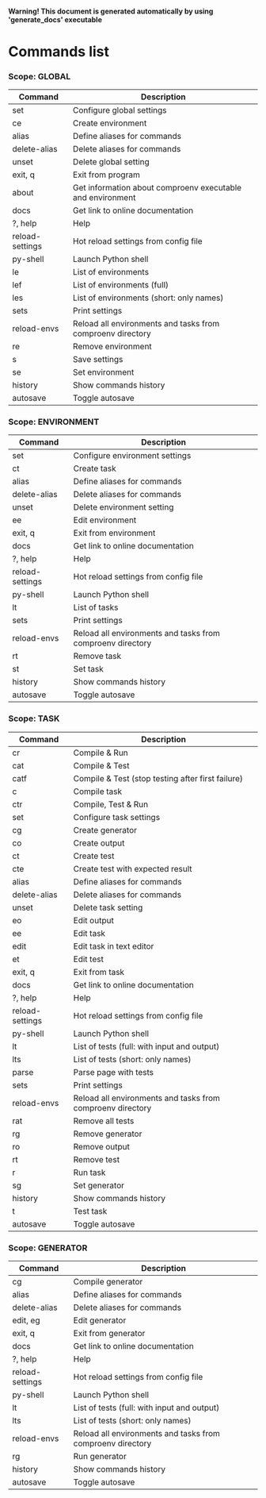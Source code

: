 #### Warning! This document is generated automatically by using 'generate_docs' executable

# Commands list

### Scope: GLOBAL

| Command | Description |
|---------|-------------|
| set | Configure global settings |
| ce | Create environment |
| alias | Define aliases for commands |
| delete-alias | Delete aliases for commands |
| unset | Delete global setting |
| exit, q | Exit from program |
| about | Get information about comproenv executable and environment |
| docs | Get link to online documentation |
| ?, help | Help |
| reload-settings | Hot reload settings from config file |
| py-shell | Launch Python shell |
| le | List of environments |
| lef | List of environments (full) |
| les | List of environments (short: only names) |
| sets | Print settings |
| reload-envs | Reload all environments and tasks from comproenv directory |
| re | Remove environment |
| s | Save settings |
| se | Set environment |
| history | Show commands history |
| autosave | Toggle autosave |


### Scope: ENVIRONMENT

| Command | Description |
|---------|-------------|
| set | Configure environment settings |
| ct | Create task |
| alias | Define aliases for commands |
| delete-alias | Delete aliases for commands |
| unset | Delete environment setting |
| ee | Edit environment |
| exit, q | Exit from environment |
| docs | Get link to online documentation |
| ?, help | Help |
| reload-settings | Hot reload settings from config file |
| py-shell | Launch Python shell |
| lt | List of tasks |
| sets | Print settings |
| reload-envs | Reload all environments and tasks from comproenv directory |
| rt | Remove task |
| st | Set task |
| history | Show commands history |
| autosave | Toggle autosave |


### Scope: TASK

| Command | Description |
|---------|-------------|
| cr | Compile & Run |
| cat | Compile & Test |
| catf | Compile & Test (stop testing after first failure) |
| c | Compile task |
| ctr | Compile, Test & Run |
| set | Configure task settings |
| cg | Create generator |
| co | Create output |
| ct | Create test |
| cte | Create test with expected result |
| alias | Define aliases for commands |
| delete-alias | Delete aliases for commands |
| unset | Delete task setting |
| eo | Edit output |
| ee | Edit task |
| edit | Edit task in text editor |
| et | Edit test |
| exit, q | Exit from task |
| docs | Get link to online documentation |
| ?, help | Help |
| reload-settings | Hot reload settings from config file |
| py-shell | Launch Python shell |
| lt | List of tests (full: with input and output) |
| lts | List of tests (short: only names) |
| parse | Parse page with tests |
| sets | Print settings |
| reload-envs | Reload all environments and tasks from comproenv directory |
| rat | Remove all tests |
| rg | Remove generator |
| ro | Remove output |
| rt | Remove test |
| r | Run task |
| sg | Set generator |
| history | Show commands history |
| t | Test task |
| autosave | Toggle autosave |


### Scope: GENERATOR

| Command | Description |
|---------|-------------|
| cg | Compile generator |
| alias | Define aliases for commands |
| delete-alias | Delete aliases for commands |
| edit, eg | Edit generator |
| exit, q | Exit from generator |
| docs | Get link to online documentation |
| ?, help | Help |
| reload-settings | Hot reload settings from config file |
| py-shell | Launch Python shell |
| lt | List of tests (full: with input and output) |
| lts | List of tests (short: only names) |
| reload-envs | Reload all environments and tasks from comproenv directory |
| rg | Run generator |
| history | Show commands history |
| autosave | Toggle autosave |
